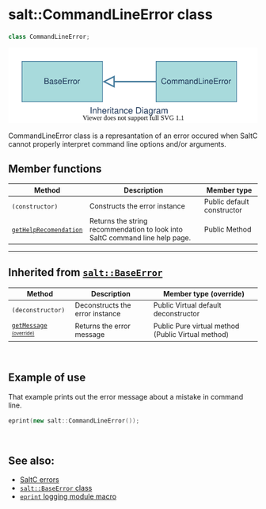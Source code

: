 # salt::CommandLineError class
```cpp
class CommandLineError;
```
![CommandLineError Inheritance](../../../__assets__/errors/CommandLineError/inheritance.drawio.svg)

CommandLineError class is a represantation of an error occured when SaltC cannot properly interpret command line options and/or arguments.
<br>

## Member functions
| Method | Description | Member type |
|--------|-------------|------------------|
| `(constructor)` | Constructs the error instance | Public default constructor |
| [`getHelpRecomendation`](getHelpRecommendation.md) | Returns the string recommendation to look into SaltC command line help page. | Public Method |
_______________________________________________________________________________
## Inherited from [`salt::BaseError`](../BaseError/README.md)
| Method | Description | Member type (override) |
|--------|-------------|------------------|
| `(deconstructor)` | Deconstructs the error instance | Public Virtual default deconstructor |
| [`getMessage`](../BaseError/getMessage.md) <sub><sup>[(override)](getMessage.md)</sup></sub> | Returns the error message | Public Pure virtual method (Public Virtual method) |
<br>

## Example of use
That example prints out the error message about a mistake in command line.
```cpp
eprint(new salt::CommandLineError());
```
<br>

## See also:
+ [SaltC errors](../README.md)
+ [`salt::BaseError` class](../BaseError/README.md)
+ [`eprint` logging module macro](<eprint-link-placeholder>)